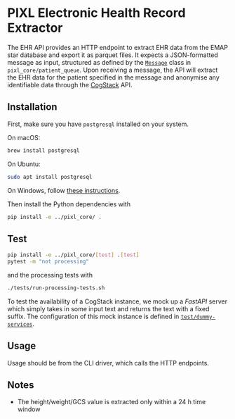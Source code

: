 # PIXL Electronic Health Record Extractor

The EHR API provides an HTTP endpoint to extract EHR data from the EMAP star database and export it
as parquet files. It expects a JSON-formatted message as input, structured as defined by the
[`Message`](../pixl_core/src/core/patient_queue/message.py) class in `pixl_core/patient_queue`.
Upon receiving a message, the API will extract the EHR data for the patient specified in the message
and anonymise any identifiable data through the [CogStack](https://cogstack.org/) API.

## Installation

First, make sure you have `postgresql` installed on your system.

On macOS:

```bash
brew install postgresql
```

On Ubuntu:

```bash
sudo apt install postgresql
```

On Windows, follow [these instructions](https://www.postgresqltutorial.com/postgresql-getting-started/install-postgresql/).

Then install the Python dependencies with

```bash
pip install -e ../pixl_core/ .
```

## Test

```bash
pip install -e ../pixl_core/[test] .[test]
pytest -m "not processing"
```

and the processing tests with

```bash
./tests/run-processing-tests.sh
```

To test the availability of a CogStack instance, we mock up a *FastAPI* server which simply takes in
some input text and returns the text with a fixed suffix. The configuration of this mock instance is
defined in [`test/dummy-services`](/test/dummy-services/).

## Usage

Usage should be from the CLI driver, which calls the HTTP endpoints.

## Notes

- The height/weight/GCS value is extracted only within a 24 h time window
